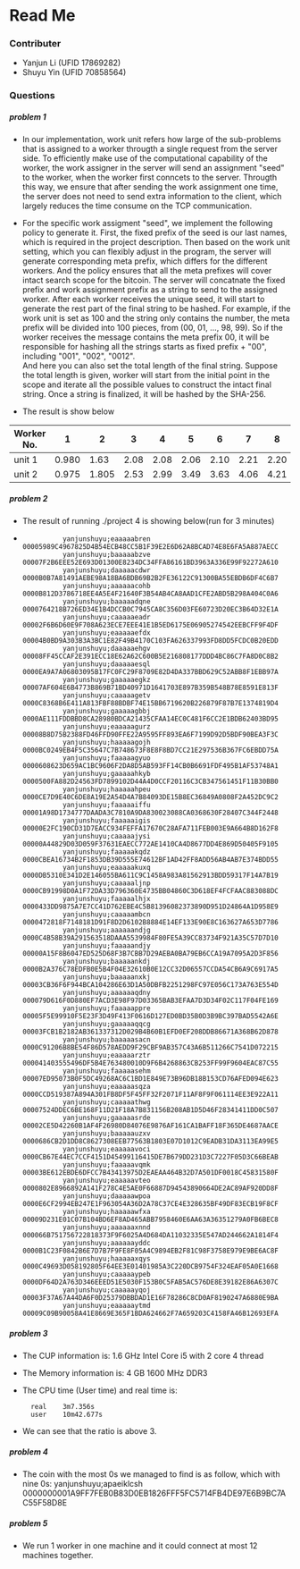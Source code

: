 # Read Me
### Contributer
- Yanjun Li (UFID 17869282)
- Shuyu Yin (UFID 70858564)
### Questions
##### problem 1
- In our implementation, work unit refers how large of the sub-problems that is assigned to a worker througth a single request from the server side. To efficiently make use of the computational capability of the worker, the work assigner in the server will send an assignment "seed" to the worker, when the worker first conncets to the server. Througth this way, we ensure that after sending the work assignment one time, the server does not need to send extra information to the client, which largely reduces the time consume on the TCP communication. 
- For the specific work assigment "seed", we implement the following policy to generate it. First, the fixed prefix of the seed is our last names, which is required in the project description. Then based on the work unit setting, which you can flexibly adjust in the program, the server will generate corresponding meta prefix, which differs for the different workers. And the policy ensures that all the meta prefixes will cover intact search scope for the bitcoin. The server will concatnate the fixed prefix and work assignment prefix as a string to send to the assigned worker. After each worker receives the unique seed, it will start to generate the rest part of the final string to be hashed. For example, if the work unit is set as 100 and the string only contains the number, the meta prefix will be divided into 100 pieces, from (00, 01, ..., 98, 99). So if the worker receives the message contains the meta prefix 00, it will be responsible for hashing all the strings starts as fixed prefix + "00", including "001", "002", "0012".  
And here you can also set the total length of the final string. Suppose the total length is given, worker will start from the initial point in the scope and iterate all the possible values to construct the intact final string. Once a string is finalized, it will be hashed by the SHA-256.  

- The result is show below

Worker No. | 1 | 2 | 3 | 4 | 5 | 6 | 7 | 8 | 9 | 10 | 11
---- | ---- | ---- | ---- | ---- | ---- | ---- | ---- | ---- | ---- | ---- | ----
unit 1 | 0.980 | 1.63 | 2.08 | 2.08 | 2.06 | 2.10 | 2.21 | 2.20 | 2.40 | 2.52 | 2.42
unit 2 | 0.975 | 1.805 | 2.53 | 2.99 | 3.49 | 3.63 | 4.06 | 4.21 | 4.45 | 4.46 | 4.30

##### problem 2
- The result of running ./project 4 is showing below(run for 3 minutes)
- 
                yanjunshuyu;eaaaaabren	00005989C4967825D4B54ECB48CC5B1F39E2E6D62A8BCAD74E8E6FA5A887AECC
                yanjunshuyu;baaaaabzve	00007F2B6EEE52E693D01300E8234DC34FFA86161BD3963A336E99F92272A610
                yanjunshuyu;daaaaacdwr	0000B0B7A81491AEBE98A18BA6BDB69B2B2FE36122C91300BA55EBDB6DF4C6B7
                yanjunshuyu;aaaaaacohb	0000B812D3786718EE4A5E4F21640F3B54AB4CA8AAD1CFE2ABD5B298A404C0A6
                yanjunshuyu;baaaaadqne	0000764218B726ED34E1B4DCCB0C7945CA8C356D03FE60723D20EC3B64D32E1A
                yanjunshuyu;caaaaaeadr	00002F6B6D60E9F708A623ECE7EEE41E1B5ED6175E06905274542EEBCFF9F4DF
                yanjunshuyu;eaaaaaefdx	00004B0BD9A303B3A3BC1E82F49B4170C103FA626337993FD8DD5FCDC0B20EDD
                yanjunshuyu;daaaaaehgv	00008FF45CCAF2E391ECC18E62A62C600B5E216808177DDD4BC86C7FA8D0C8B2
                yanjunshuyu;daaaaaesql	0000EA9A7A06803095B17FC0FC29F8709E82D4DA337BBD629C52ABB8F1EBB97A
                yanjunshuyu;gaaaaaegkz	00007AF604E6B4773B869B71BD40971D1641703E897B359B548B78E8591E813F
                yanjunshuyu;caaaaagetv	0000C8368B6E411A813FBF88BDBF74E15BB6719620B226879F87B7E1374819D4
                yanjunshuyu;gaaaaagbbj	0000AE111FDDBBD8CA28980BDCA21435CFAA14EC0C481F6CC2E1BDB62403BD95
                yanjunshuyu;eaaaaagurz	00008B8D75B2388FD46FFD90FFE22A9595FF893EA6F7199D92D5BDF90BEA3F3C
                yanjunshuyu;haaaaagojh	0000BC0249EB4F5C35647C7B748673F8E8F8BD7CC21E297536B367FC6EBDD75A
                yanjunshuyu;faaaaagyuo	0000608623D659AC1BC9606F2DA8D5AB593FF14CB0B6691FDF495B1AF53748A1
                yanjunshuyu;gaaaaahkyb	0000500FA882D24563FD7899102D44A4D0CCF20116C3CB347561451F11B30BB0
                yanjunshuyu;haaaaahpeu	0000CE7D9E40C6DE8A19E2A54D4A7B84093DE15B8EC36849A0808F2A452DC9C2
                yanjunshuyu;faaaaaiffu	00001A98D1734777DAADA3C7810A9DA830023088CA0368630F28407C344F2448
                yanjunshuyu;faaaaaigis	00000E2FC190CD31D7EACC934FEFFA17670C28AFA711FEB003E9A664B8D162F8
                yanjunshuyu;caaaaajysi	00000A44829D03D059F37631EAECC772AE1410CA4D8677DD4E869D50405F9105
                yanjunshuyu;faaaaakqdz	0000CBEA16734B2F1853DB39D555E74612BF1AD42FF8ADD56AB4AB7E374BDD55
                yanjunshuyu;eaaaaakuxq	0000DB5310E341D2E146055BA611C9C1458A983A81562913BDD59317F14A7B19
                yanjunshuyu;caaaaaljnp	0000CB91998D0A1F72DA33D796360E4735BB04860C3D618EF4FCFAAC883088DC
                yanjunshuyu;faaaaalhjx	0000433DD9875A7E7CC41D762EBE4C5B81396082373890D951D24864A1D958E9
                yanjunshuyu;caaaaambcn	0000472818F7148181D91F8D2D6102B8884E14EF133E90E8C163627A653D7786
                yanjunshuyu;aaaaaandjg	0000C4B58B39A291563518DAAA5539984F80FE5A39CC83734F921A35C57D7D10
                yanjunshuyu;faaaaandjy	00000A15F8B6047ED525D68F3B7CBB7D29AEBA0BA79EB6CCA19A7095A2D3F856
                yanjunshuyu;baaaaankdj	0000B2A376C78EDFB0E5B4F04E32610B0E12CC32D06557CCDA54CB6A9C6917A5
                yanjunshuyu;baaaaanxkj	00003CB36F6F944BCA104286E63D1A50DBFB2251298FC97E056C173A763E554D
                yanjunshuyu;aaaaaaqdny	000079D616F0D880EF7ACD3E98F97D03365BAB3EFAA7D3D34F02C117F04FE169
                yanjunshuyu;faaaaappre	00005F5E99910F5E23F3D49F413F0616D127ED0BD35B0D3B9BC397BAD5542A6E
                yanjunshuyu;gaaaaaqqcg	00003FCB1B2182AB361337312D029B4B60B1EFD0EF208DDB86671A368B62D878
                yanjunshuyu;baaaaasacn	0000C91206B8BE54F86D578AEDD9F29CBF9AB357C43A6B511266C7541D072215
                yanjunshuyu;eaaaaarztr	000041403555496DF5B4E763480010D9F6B4268863CB253FF99F9604EAC87C55
                yanjunshuyu;faaaaasehm	00007ED95073B0F5DC49268AC6C1BD1E849E73B96DB18B153CD76AFED094E623
                yanjunshuyu;eaaaaasqza	0000CCD519387A894A301FB8DF5F45FF32F2071F11AF8F9F061114EE3E922A11
                yanjunshuyu;caaaaathwg	00007524DDEC6BE168F11D21F18A7B831156B208AB1D5D46F28341411DD0C507
                yanjunshuyu;gaaaaasrde	00002CE5D42260B1AF4F26980D84076E9876AF161CA1BAFF18F365DE4687AACE
                yanjunshuyu;baaaaauzxv	0000686CB2D1DD8C8627308EEB77563B1803E07D1012C9EADB31DA3113EA99E5
                yanjunshuyu;eaaaaavoci	0000CB67E44EC7CCF4151D45499116415DE7B679DD231D3C7227F05D3C66BEAB
                yanjunshuyu;faaaaavqmk	00003BE612EBDE6DFCC7B43413975D2EAEAA464B32D7A501DF0018C45831580F
                yanjunshuyu;eaaaaavteo	0000802E8966892A141F278C4E5AE0F66887D94543890664DE2AC89AF920DD8F
                yanjunshuyu;daaaaawpoa	0000E6CF2994EB247E1F963054A36D2A78C37CE4E328635BF49DF83ECB19F8CF
                yanjunshuyu;haaaaawfxa	00009D231E01C07B104BD6EF8AD465ABB7958460E6AA63A36351279A0FB6BEC8
                yanjunshuyu;aaaaaaxnnd	000066B751756722818373F9F6025A4D684DA11032335E547AD244662A1814F4
                yanjunshuyu;aaaaaayddc	0000B1C23F0842B6E7D7B7F9FE8F05A4C9894EB2F81C98F3758E979E9BE6AC8F
                yanjunshuyu;haaaaaxqys	0000C49693D058192805F64EE3E01401985A3C220DCB9754F324EAF05A0E1668
                yanjunshuyu;caaaaaypeb	0000DF64D2A763D346EEED51E5030F153B0C5FAB5AC576DE8E39182E86A6307C
                yanjunshuyu;caaaaayqoj	00003F37A67A44DA6F0D25379DBBDAD1E16F78286C8CD0AF8190247A6880E9BA
                yanjunshuyu;eaaaaaytmd	00009C09B90058A41E8669E365F1BDA624662F7A659203C4158FA46B12693EFA

##### problem 3
- The CUP information is: 1.6 GHz Intel Core i5 with 2 core 4 thread
- The Memory information is: 4 GB 1600 MHz DDR3
- The CPU time (User time) and real time is: 

        real    3m7.356s
        user    10m42.677s
- We can see that the ratio is above 3. 

##### problem 4
- The coin with the most 0s we managed to find is as follow, which with nine 0s:
                yanjunshuyu;apaeiklcsh  0000000001A9FF7FEB0B83D0EB1826FFF5FC5714FB4DE97E6B9BC7AC55F58D8E
##### problem 5
- We run 1 worker in one machine and it could connect at most 12 machines together.
